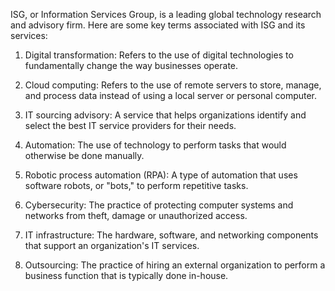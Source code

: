 ISG, or Information Services Group, is a leading global technology research and advisory firm. Here are some key terms associated with ISG and its services:

1. Digital transformation: Refers to the use of digital technologies to fundamentally change the way businesses operate.

2. Cloud computing: Refers to the use of remote servers to store, manage, and process data instead of using a local server or personal computer.

3. IT sourcing advisory: A service that helps organizations identify and select the best IT service providers for their needs.

4. Automation: The use of technology to perform tasks that would otherwise be done manually.

5. Robotic process automation (RPA): A type of automation that uses software robots, or "bots," to perform repetitive tasks.

6. Cybersecurity: The practice of protecting computer systems and networks from theft, damage or unauthorized access.

7. IT infrastructure: The hardware, software, and networking components that support an organization's IT services.

8. Outsourcing: The practice of hiring an external organization to perform a business function that is typically done in-house.
